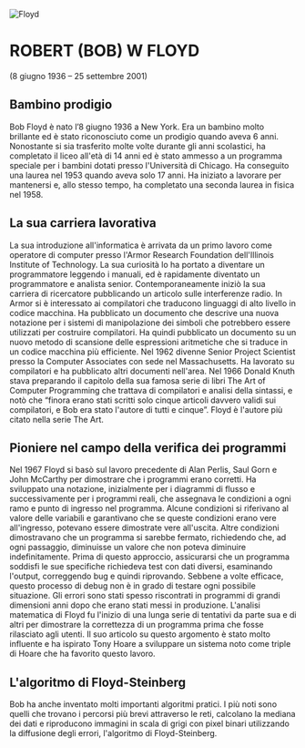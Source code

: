 ![Floyd](https://amturing.acm.org/images/lg_aw/3720707.jpg)

# **ROBERT (BOB) W FLOYD**
(8 giugno 1936 – 25 settembre 2001)

## **Bambino prodigio**
Bob Floyd è nato l’8 giugno 1936 a New York. Era un bambino molto brillante ed è stato riconosciuto come un prodigio quando aveva 6 anni. Nonostante si sia trasferito molte volte durante gli anni scolastici, ha completato il liceo all'età di 14 anni ed è stato ammesso a un programma speciale per i bambini dotati presso l'Università di Chicago. Ha conseguito una laurea nel 1953 quando aveva solo 17 anni. Ha iniziato a lavorare per mantenersi e, allo stesso tempo, ha completato una seconda laurea in fisica nel 1958.

## **La sua carriera lavorativa**
La sua introduzione all'informatica è arrivata da un primo lavoro come operatore di computer presso l'Armor Research Foundation dell'Illinois Institute of Technology. La sua curiosità lo ha portato a diventare un programmatore leggendo i manuali, ed è rapidamente diventato un programmatore e analista senior. Contemporaneamente iniziò la sua carriera di ricercatore pubblicando un articolo sulle interferenze radio. In Armor si è interessato ai compilatori che traducono linguaggi di alto livello in codice macchina. Ha pubblicato un documento che descrive una nuova notazione per i sistemi di manipolazione dei simboli che potrebbero essere utilizzati per costruire compilatori. Ha quindi pubblicato un documento su un nuovo metodo di scansione delle espressioni aritmetiche che si traduce in un codice macchina più efficiente.
Nel 1962 divenne Senior Project Scientist presso la Computer Associates con sede nel Massachusetts. Ha lavorato su compilatori e ha pubblicato altri documenti nell'area. Nel 1966 Donald Knuth stava preparando il capitolo della sua famosa serie di libri The Art of Computer Programming che trattava di compilatori e analisi della sintassi, e notò che “finora erano stati scritti solo cinque articoli davvero validi sui compilatori, e Bob era stato l'autore di tutti e cinque”. Floyd è l'autore più citato nella serie The Art.

## **Pioniere nel campo della verifica dei programmi**
Nel 1967 Floyd si basò sul lavoro precedente di Alan Perlis, Saul Gorn e John McCarthy per dimostrare che i programmi erano corretti. Ha sviluppato una notazione, inizialmente per i diagrammi di flusso e successivamente per i programmi reali, che assegnava le condizioni a ogni ramo e punto di ingresso nel programma. Alcune condizioni si riferivano al valore delle variabili e garantivano che se queste condizioni erano vere all'ingresso, potevano essere dimostrate vere all'uscita. Altre condizioni dimostravano che un programma si sarebbe fermato, richiedendo che, ad ogni passaggio, diminuisse un valore che non poteva diminuire indefinitamente. Prima di questo approccio, assicurarsi che un programma soddisfi le sue specifiche richiedeva test con dati diversi, esaminando l'output, correggendo bug e quindi riprovando. Sebbene a volte efficace, questo processo di debug non è in grado di testare ogni possibile situazione. Gli errori sono stati spesso riscontrati in programmi di grandi dimensioni anni dopo che erano stati messi in produzione. L'analisi matematica di Floyd fu l'inizio di una lunga serie di tentativi da parte sua e di altri per dimostrare la correttezza di un programma prima che fosse rilasciato agli utenti. Il suo articolo su questo argomento è stato molto influente e ha ispirato Tony Hoare a sviluppare un sistema noto come triple di Hoare che ha favorito questo lavoro.

## **L'algoritmo di Floyd-Steinberg**
Bob ha anche inventato molti importanti algoritmi pratici. I più noti sono quelli che trovano i percorsi più brevi attraverso le reti, calcolano la mediana dei dati e riproducono immagini in scala di grigi con pixel binari utilizzando la diffusione degli errori, l'algoritmo di Floyd-Steinberg.

